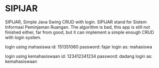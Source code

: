 # SIPIJAR
SIPIJAR, Simple Java Swing CRUD with login. SIPIJAR stand for Sistem Informasi Peminjaman Ruangan. The algorithm is bad, this app is still not finished either, far from good, but it can implement a simple enough CRUD with login system.

login using mahasiswa
id: 151351060
password: fajar
login as: mahasiswa

login using kemahasiswaan
id: 123412341234
password: dadang
login as: kemahasiswaan
